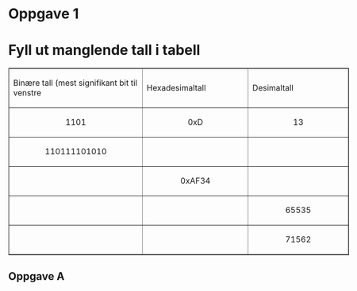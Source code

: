 # Oppgave 1

<h1><strong>Fyll ut manglende tall i tabell</strong></h1>
<table style="width: 687px;" border="1">
<tbody>
<tr>
<td style="width: 265px;">
<p>Binære tall (mest signifikant bit til venstre</p>
</td>
<td style="width: 204px;">
<p>Hexadesimaltall</p>
</td>
<td style="width: 195px;">
<p>Desimaltall</p>
</td>
</tr>
<tr>
<td style="width: 265px; text-align: center;">
<p>1101</p>
</td>
<td style="width: 204px; text-align: center;">
<p>0xD</p>
</td>
<td style="width: 195px; text-align: center;">
<p>13</p>
</td>
</tr>
<tr>
<td style="width: 265px; text-align: center;">
<p>110111101010</p>
</td>
<td style="width: 204px; text-align: center;">
<p> </p>
</td>
<td style="width: 195px; text-align: center;">
<p> </p>
</td>
</tr>
<tr>
<td style="width: 265px; text-align: center;">
<p> </p>
</td>
<td style="width: 204px; text-align: center;">
<p>0xAF34</p>
</td>
<td style="width: 195px; text-align: center;">
<p> </p>
</td>
</tr>
<tr>
<td style="width: 265px; text-align: center;">
<p> </p>
</td>
<td style="width: 204px; text-align: center;">
<p> </p>
</td>
<td style="width: 195px; text-align: center;">
<p>65535</p>
</td>
</tr>
<tr>
<td style="width: 265px; text-align: center;">
<p> </p>
</td>
<td style="width: 204px; text-align: center;">
<p> </p>
</td>
<td style="width: 195px; text-align: center;">
<p>71562</p>
</td>
</tr>
</tbody>
</table>



## Oppgave A


